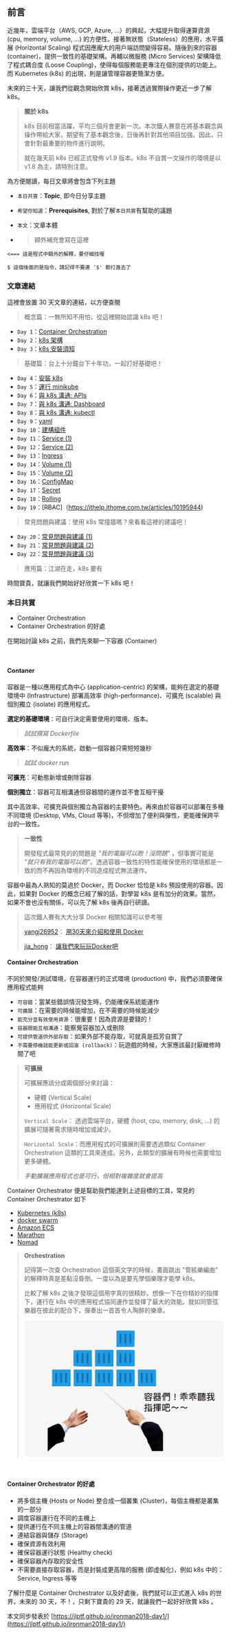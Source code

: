 ## 前言
近幾年，雲端平台（AWS, GCP, Azure, ...）的興起，大幅提升取得運算資源 (cpu, memory, volume, ...) 的方便性。接著無狀態（Stateless）的應用，水平擴展 (Horizontal Scaling) 程式因應龐大的用戶端訪問變得容易。隨後到來的容器 (container)，提供一致性的基礎架構。再輔以微服務 (Micro Services) 架構降低了程式耦合度 (Loose Coupling)，使得每個服務能更專注在個別提供的功能上。而 Kubernetes (k8s) 的出現，則是讓管理容器更簡潔方便。

未來的三十天，讓我們從觀念開始欣賞 k8s，接著透過實際操作更近一步了解 k8s。
> **關於 k8s**
> 
> k8s 目前相當活躍，平均三個月會更新一次。本次鐵人賽意在將基本觀念與操作帶給大家，期望有了基本觀念後，日後再針對其他項目加強。因此，只會針對最重要的物件進行說明。
> 
> 就在幾天前 k8s 已經正式發佈 v1.9 版本。k8s 不自賞一文操作的環境是以 v1.8 為主，請特別注意。

為方便閱讀，每日文章將會包含下列主題

* `本日共賞`：**Topic**, 即今日分享主題
* `希望你知道`：**Prerequisites**, 對於了解`本日共賞`有幫助的議題
* `本文`：文章本體

* >額外補充會寫在這裡

``` 
<=== 這是程式中額外的解釋，要仔細找喔
```

```
$ 這個後面的是指令，請記得不要連 '$' 都打進去了
```

### 文章連結
這裡會放置 30 天文章的連結，以方便查閱

> 概念篇：一無所知不用怕，從這裡開始認識 k8s 吧！

 * `Day 1`：[Container Orchestration](https://ithelp.ithome.com.tw/articles/10192193)
 * `Day 2`：[k8s 架構](https://ithelp.ithome.com.tw/articles/10192409)
 * `Day 3`：[k8s 安裝須知](https://ithelp.ithome.com.tw/articles/10192448)
 
> 基礎篇：台上十分鐘台下十年功，一起打好基礎吧！
 * `Day 4`：[安裝 k8s](https://ithelp.ithome.com.tw/articles/10192748)
 * `Day 5`：[運行 minikube](https://ithelp.ithome.com.tw/articles/10193237)
 * `Day 6`：[與 k8s 溝通: APIs](https://ithelp.ithome.com.tw/articles/10193489)
 * `Day 7`：[與 k8s 溝通: Dashboard](https://ithelp.ithome.com.tw/articles/10193497)
 * `Day 8`：[與 k8s 溝通: kubectl](https://ithelp.ithome.com.tw/articles/10193502)
 * `Day 9`：[yaml](https://ithelp.ithome.com.tw/articles/10193509)
 * `Day 10`：[建構組件](https://ithelp.ithome.com.tw/articles/10193513)
 * `Day 11`：[Service (1)](https://ithelp.ithome.com.tw/articles/10193520)
 * `Day 12`：[Service (2)](https://ithelp.ithome.com.tw/articles/10193527)
 * `Day 13`：[Ingress](https://ithelp.ithome.com.tw/articles/10193528)
 * `Day 14`：[Volume (1)](https://ithelp.ithome.com.tw/articles/10193546)
 * `Day 15`：[Volume (2)](https://ithelp.ithome.com.tw/articles/10193550)
 * `Day 16`：[ConfigMap](https://ithelp.ithome.com.tw/articles/10193935)
 * `Day 17`：[Secret](https://ithelp.ithome.com.tw/articles/10193940)
 * `Day 18`：[Rolling](https://ithelp.ithome.com.tw/articles/10195639)
 * `Day 19`：[RBAC]（https://ithelp.ithome.com.tw/articles/10195944)

> 常見問題與建議：使用 k8s 常撞牆嗎？來看看這裡的建議吧！

 * `Day 20`：[常見問題與建議 (1)](https://ithelp.ithome.com.tw/articles/10193944)
 * `Day 21`：[常見問題與建議 (2)](https://ithelp.ithome.com.tw/articles/10193946)
 * `Day 22`：[常見問題與建議 (3)](https://ithelp.ithome.com.tw/articles/10193953)

 
> 應用篇：江湖在走，k8s 要有


時間寶貴，就讓我們開始好好欣賞一下 k8s 吧！


### 本日共賞
* Container Orchestration
* Container Orchestration 的好處

在開始討論 k8s 之前，我們先來聊一下容器 (Container)

<br/>

#### Contaner

容器是一種以應用程式為中心 (application-centric) 的架構，能夠在選定的基礎環境中 (Infrastructure) 部署高效率 (high-performance)、可擴充 (scalable) 與個別獨立 (isolate) 的應用程式。


**選定的基礎環境**：可自行決定需要使用的環境、版本。
>*試試撰寫 Dockerfile*

**高效率**：不似龐大的系統，啟動一個容器只需短短幾秒
>*試試 docker run*

**可擴充**：可動態新增或刪除容器

**個別獨立**：容器可互相溝通但容器間的運作並不會互相干擾

其中高效率、可擴充與個別獨立為容器的主要特色。再來由於容器可以部署在多種不同環境 (Desktop, VMs, Cloud 等等)，不但增加了便利與彈性，更能確保跨平台的一致性。

>**一致性**
>
>開發程式最常見的的問題是 *"我的電腦可以跑！沒問題"* ，但事實可能是 *"就只有我的電腦可以跑"*。透過容器一致性的特性能確保使用的環境都是一致的而不再因為環境的不同造成程式無法運作。

容器中最為人熟知的莫過於 Docker，而 Docker 恰恰是 k8s 預設使用的容器。因此，如果對 Docker 的概念已經了解的話，對學習 k8s 是有加分的效果。當然，如果不會也沒有關係，可以先了解 k8s 後再自行研讀。

> 這次鐵人賽有大大分享 Docker 相關知識可以參考喔
> 
> [yangj26952](https://ithelp.ithome.com.tw/users/20103456/profile)： [用30天來介紹和使用 Docker](https://ithelp.ithome.com.tw/users/20103456/ironman/1320)
>
> [jia_hong](https://ithelp.ithome.com.tw/users/20107537/profile)： [讓我們來玩玩Docker吧](https://ithelp.ithome.com.tw/users/20107537/ironman/1417) 

#### Container Orchestration
不同於開發/測試環境，在容器運行的正式環境 (production) 中，我們必須要確保應用程式能夠

* `可容錯`：當某些錯誤情況發生時，仍能確保系統能運作
* `可擴展`：在需要的時候能增加，在不需要的時候能減少
* `能充分並有效使用資源`：很重要！因為資源是要錢的！
* `容器間能互相溝通`：能察覺容器加入或刪除
* `可提供管道供外部存取`：如果外部不能存取，可就真是孤芳自賞了
* `不需要停機就能更新或回滾 (rollback)`：玩遊戲的時候，大家應該最討厭維修時間了吧

>**可擴展**
>
>可擴展應該分成兩個部分來討論：
> 
> * 硬體 (Vertical Scale)
> * 應用程式 (Horizontal Scale)
>
> `Vertical Scale`： 透過雲端平台，硬體 (host, cpu, memory, disk, ...) 的擴展可隨著需求隨時增加或減少。
>
> `Horizontal Scale`：而應用程式的可擴展則需要透過類似 Container Orchestration 這類的工具來達成。另外，此類型的擴展有時候也需要增加更多硬體。
>
> *手動擴展應用程式也是可行，但相對複雜度就會提高*

Container Orchestrator 便是幫助我們能達到上述目標的工具，常見的 Container Orchestrator 如下

* [Kubernetes (k8s)](https://kubernetes.io/)
* [docker swarm](https://docs.docker.com/engine/swarm/)
* [Amazon ECS](https://aws.amazon.com/tw/ecs/details/)
* [Marathon](https://mesosphere.github.io/marathon/)
* [Nomad](https://www.nomadproject.io/?_ga=2.7258870.592423037.1512982166-1879891168.1512982166)

>**Orchestration**
>
>記得第一次查 Orchestration 這個英文字的時候，畫面跳出 "管絃樂編曲" 的解釋時真是差點沒昏倒。一度以為是要先學個樂理才能學 k8s。
>
>比較了解 k8s 之後才發現這個用字真的很精妙。想像一下在你精妙的指揮下，運行在 k8s 中的應用程式協同運作並發揮了最大的效能。就如同管弦樂器在彼此的配合下，彈奏出一首首令人陶醉的樂章。
>
>![](day1_1.png)

<br/>

#### Container Orchestrator 的好處

* 將多個主機 (Hosts or Node) 整合成一個叢集 (Cluster)，每個主機都是叢集的一部分
* 調度容器運行在不同的主機上
* 提供運行在不同主機上的容器間溝通的管道
* 連結容器與儲存 (Storage)
* 確保資源有效利用
* 確保容器運行狀態 (Healthy check)
* 確保容器內存取的安全性
* 不需要直接存取容器，而是封裝成更高階的服務 (即虛擬化)，例如 k8s 中的：Service, Ingress 等等

了解什麼是 Container Orchestrator 以及好處後，我們就可以正式進入 k8s 的世界，未來的 30 天，不！，只剩下寶貴的 29 天，就讓我們一起好好欣賞 k8s 。


本文同步發表於 [https://jlptf.github.io/ironman2018-day1/](https://jlptf.github.io/ironman2018-day1/)
